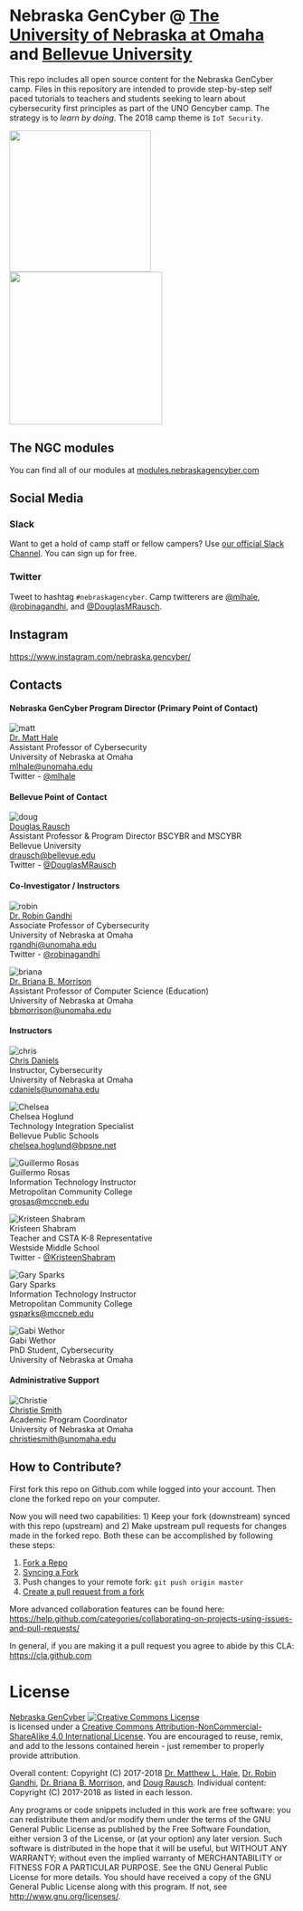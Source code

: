 # Nebraska GenCyber @ [The University of Nebraska at Omaha](http://www.unomaha.edu/college-of-information-science-and-technology/academics/information-assurance.php) and [Bellevue University](http://www.bellevue.edu/degrees/center-for-cybersecurity-education/cce)
This repo includes all open source content for the Nebraska GenCyber camp. Files in this repository are intended to provide step-by-step self paced tutorials to teachers and students seeking to learn about cybersecurity first principles as part of the UNO Gencyber camp. The strategy is to *learn by doing*. The 2018 camp theme is `IoT Security`.

<img src="./img/uno-logo.png" width=250/> <img src="./img/bellevue-logo.png" width=270/>

## The NGC modules 
You can find all of our modules at [modules.nebraskagencyber.com](http://modules.nebraskagencyber.com)

## Social Media
### Slack
Want to get a hold of camp staff or fellow campers? Use [our official Slack Channel](https://join.slack.com/t/nebraskagencyber/shared_invite/MjE3NzAyMDczOTkxLTE1MDA4NzMxODYtNjI0ODBiYTU2MA). You can sign up for free.

### Twitter
Tweet to hashtag `#nebraskagencyber`. Camp twitterers are [@mlhale](https://twitter.com/mlhale_), [@robinagandhi](https://twitter.com/robinagandhi), and [@DouglasMRausch](https://twitter.com/DouglasMRausch).

## Instagram
https://www.instagram.com/nebraska.gencyber/


<!-- ## Evaluation Forms
* [Student Module Evaluation Form](https://unomaha.az1.qualtrics.com/jfe/form/SV_d6fG6S6YsTIdMTb)
* [Teacher Module Evaluation Form](https://unomaha.az1.qualtrics.com/jfe/form/SV_8q4cebgz9jXh301)
* [Exit Survey (Teachers)](https://www.surveymonkey.com/r/NebraskaOmaha_C1_T1_July24_Aug4)
* [Exit Survey (Students)](https://www.surveymonkey.com/r/NebraskaOmaha_C1_S1_July24_Aug4) -->


## Contacts

#### Nebraska GenCyber Program Director (Primary Point of Contact)
![matt](./img/matt.jpg)  
[Dr. Matt Hale](http://faculty.ist.unomaha.edu/mlhale/)  
Assistant Professor of Cybersecurity  
University of Nebraska at Omaha   
[mlhale@unomaha.edu](mailto:mlhale@unomaha.edu)  
Twitter - [@mlhale](https://twitter.com/mlhale_)  

#### Bellevue Point of Contact
![doug](./img/doug.jpg)  
[Douglas Rausch](http://www.bellevue.edu/about/leadership/faculty/rausch-douglas)  
Assistant Professor & Program Director BSCYBR and MSCYBR  
Bellevue University  
[drausch@bellevue.edu](mailto:drausch@bellevue.edu)  
Twitter - [@DouglasMRausch](https://twitter.com/DouglasMRausch)  

#### Co-Investigator / Instructors
![robin](./img/robin.png)  
[Dr. Robin Gandhi](http://faculty.ist.unomaha.edu/rgandhi/)  
Associate Professor of Cybersecurity  
University of Nebraska at Omaha  
[rgandhi@unomaha.edu](mailto:rgandhi@unomaha.edu)  
Twitter - [@robinagandhi](https://twitter.com/robinagandhi)  

![briana](./img/briana.png)  
[Dr. Briana B. Morrison](http://www.brianamorrison.net)  
Assistant Professor of Computer Science (Education)  
University of Nebraska at Omaha  
[bbmorrison@unomaha.edu](mailto:bbmorrison@unomaha.edu)  

#### Instructors
![chris](./img/chris.jpg)  
[Chris Daniels](https://www.unomaha.edu/college-of-information-science-and-technology/about/faculty-staff/chris-daniels.php)  
Instructor, Cybersecurity  
University of Nebraska at Omaha  
[cdaniels@unomaha.edu](mailto:cdaniels@unomaha.edu)  

![Chelsea](./img/wilson.jpg)   
Chelsea Hoglund   
Technology Integration Specialist  
Bellevue Public Schools  
[chelsea.hoglund@bpsne.net](mailto:chelsea.hoglund@bpsne.net)  


![Guillermo Rosas](./img/rosas.jpg)  
Guillermo Rosas  
Information Technology Instructor  
Metropolitan Community College  
[grosas@mccneb.edu](mailto:grosas@mccneb.edu)  

![Kristeen Shabram](./img/kristeen.jpg)  
Kristeen Shabram  
Teacher and CSTA K-8 Representative  
Westside Middle School  
Twitter - [@KristeenShabram](https://twitter.com/KristeenShabram)  

![Gary Sparks](./img/sparks.jpg)  
Gary Sparks  
Information Technology Instructor  
Metropolitan Community College  
[gsparks@mccneb.edu](mailto:gsparks@mccneb.edu)  

![Gabi Wethor](./img/gabi.jpg)  
Gabi Wethor  
PhD Student, Cybersecurity  
University of Nebraska at Omaha  

#### Administrative Support
![Christie](./img/bio-icon.png)  
[Christie Smith](https://www.unomaha.edu/college-of-information-science-and-technology/about/faculty-staff/christie-smith.php)  
Academic Program Coordinator  
University of Nebraska at Omaha  
[christiesmith@unomaha.edu](mailto:christiesmith@unomaha.edu)  

## How to Contribute?

First fork this repo on Github.com while logged into your account. Then clone the forked repo on your computer.

Now you will need two capabilities: 1) Keep your fork (downstream) synced with this repo (upstream) and 2) Make upstream pull requests for changes made in the forked repo. Both these can be accomplished by following these steps:

1. [Fork a Repo](https://help.github.com/articles/fork-a-repo/)
1. [Syncing a Fork](https://help.github.com/articles/syncing-a-fork/)
1. Push changes to your remote fork: `git push origin master`
1. [Create a pull request from a fork](https://help.github.com/articles/creating-a-pull-request-from-a-fork/)

More advanced collaboration features can be found here: https://help.github.com/categories/collaborating-on-projects-using-issues-and-pull-requests/

In general, if you are making it a pull request you agree to abide by this CLA: https://cla.github.com


# License
[Nebraska GenCyber](https://github.com/MLHale/nebraska-gencyber) <a rel="license" href="http://creativecommons.org/licenses/by-nc-sa/4.0/"><img alt="Creative Commons License" style="border-width:0" src="https://i.creativecommons.org/l/by-nc-sa/4.0/88x31.png" /></a><br /> is licensed under a <a rel="license" href="http://creativecommons.org/licenses/by-nc-sa/4.0/">Creative Commons Attribution-NonCommercial-ShareAlike 4.0 International License</a>. You are encouraged to reuse, remix, and add to the lessons contained herein - just remember to properly provide attribution.

Overall content: Copyright (C) 2017-2018  [Dr. Matthew L. Hale](http://faculty.ist.unomaha.edu/mhale/), [Dr. Robin Gandhi](http://faculty.ist.unomaha.edu/rgandhi/), [Dr. Briana B. Morrison](http://www.brianamorrison.net), and [Doug Rausch](http://www.bellevue.edu/about/leadership/faculty/rausch-douglas).
Individual content: Copyright (C) 2017-2018 as listed in each lesson.

Any programs or code snippets included in this work are free software: you can redistribute them and/or modify them under the terms of the GNU General Public License as published by
the Free Software Foundation, either version 3 of the License, or (at your option) any later version. Such software is distributed in the hope that it will be useful,
but WITHOUT ANY WARRANTY; without even the implied warranty of
MERCHANTABILITY or FITNESS FOR A PARTICULAR PURPOSE.  See the
GNU General Public License for more details. You should have received a copy of the GNU General Public License
along with this program.  If not, see <http://www.gnu.org/licenses/>.
